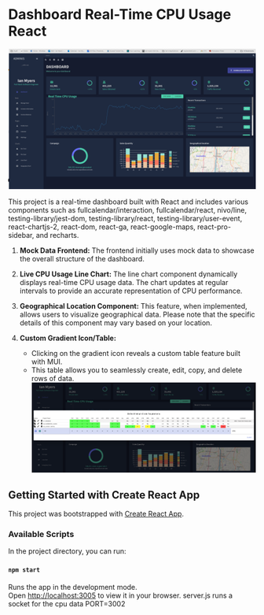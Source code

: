 # Dashboard Real-Time CPU Usage React

![Preview](./public/preview.png)

This project is a real-time dashboard built with React and includes various components such as fullcalendar/interaction, fullcalendar/react, nivo/line, testing-library/jest-dom, testing-library/react, testing-library/user-event, react-chartjs-2, react-dom, react-ga, react-google-maps, react-pro-sidebar, and recharts.

1. **Mock Data Frontend:** The frontend initially uses mock data to showcase the overall structure of the dashboard.

2. **Live CPU Usage Line Chart:** The line chart component dynamically displays real-time CPU usage data. The chart updates at regular intervals to provide an accurate representation of CPU performance.

3. **Geographical Location Component:** This feature, when implemented, allows users to visualize geographical data. Please note that the specific details of this component may vary based on your location.

4. **Custom Gradient Icon/Table:**
   - Clicking on the gradient icon reveals a custom table feature built with MUI.
   - This table allows you to seamlessly create, edit, copy, and delete rows of data.
   ![Preview Table](./public/preview-table.png)


## Getting Started with Create React App

This project was bootstrapped with [Create React App](https://github.com/facebook/create-react-app).

### Available Scripts

In the project directory, you can run:

#### `npm start`

Runs the app in the development mode.\
Open [http://localhost:3005](http://localhost:3005) to view it in your browser.
server.js runs a socket for the cpu data PORT=3002
